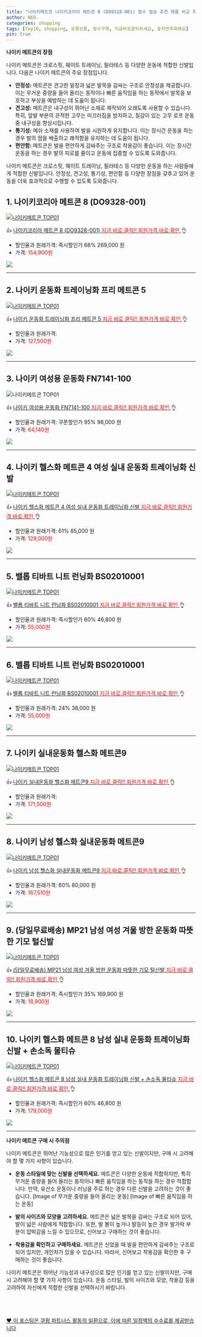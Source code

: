 ```yaml
---
title: "나이키메트콘 나이키코리아 메트콘 8 (DO9328-001) 필수 필요 추천 제품 비교 최저 가격 비교 장점 구매 후기 구매평"
author: NEO.
categories: shopping
tags: [Top10, shopping, 유행상품, 필수구매, 지금바로클릭하세요, 놓치면후회해요]
pin: true
---
```

**나이키 메트콘의 장점**

나이키 메트콘은 크로스핏, 웨이트 트레이닝, 필라테스 등 다양한 운동에 적합한 신발입니다. 다음은 나이키 메트콘의 주요 장점입니다.

* **안정성:** 메트콘은 견고한 밑창과 넓은 발목을 감싸는 구조로 안정성을 제공합니다. 이는 무거운 중량을 들어 올리는 동작이나 빠른 움직임을 하는 동작에서 발목을 보호하고 부상을 예방하는 데 도움이 됩니다.
* **견고성:** 메트콘은 내구성이 뛰어난 소재로 제작되어 오래도록 사용할 수 있습니다. 특히, 앞발 부분의 끈적한 고무는 미끄러짐을 방지하고, 질감이 있는 고무 로프 운동 중 내구성을 향상시킵니다.
* **통기성:** 메쉬 소재를 사용하여 발을 시원하게 유지합니다. 이는 장시간 운동을 하는 경우 발의 땀을 배출하고 쾌적함을 유지하는 데 도움이 됩니다.
* **편안함:** 메트콘은 발을 편안하게 감싸주는 구조로 착용감이 좋습니다. 이는 장시간 운동을 하는 경우 발의 피로를 줄이고 운동에 집중할 수 있도록 도와줍니다.

나이키 메트콘은 크로스핏, 웨이트 트레이닝, 필라테스 등 다양한 운동을 하는 사람들에게 적합한 신발입니다. 안정성, 견고성, 통기성, 편안함 등 다양한 장점을 갖추고 있어 운동을 더욱 효과적으로 수행할 수 있도록 도와줍니다.

   

## 1. 나이키코리아 메트콘 8 (DO9328-001)

[![나이키메트콘 TOP01](https://thumbnail7.coupangcdn.com/thumbnails/remote/490x490ex/image/vendor_inventory/f484/db34fbd165634f42297df94f334581a195c1e571b0994740f9f6d3fc5d0c.jpg)](https://link.coupang.com/re/AFFSDP?lptag=AF3617701&subid=GithubCoopas&pageKey=6636481573&traceid=V0-153&itemId=15153162202&vendorItemId=84165631461)


👍 [나이키코리아 메트콘 8 (DO9328-001) <font color=red> 지금 바로 클릭!! 회원가격 바로 확인 </font> ](https://link.coupang.com/re/AFFSDP?lptag=AF3617701&subid=GithubCoopas&pageKey=6636481573&traceid=V0-153&itemId=15153162202&vendorItemId=84165631461) 👌 


- 할인율과 원래가격: 즉시할인가 68%  269,000   원
- 가격: <span style='color:red'>154,900원</span>

[![](/discount_price.png)](https://link.coupang.com/re/AFFSDP?lptag=AF3617701&subid=GithubCoopas&pageKey=6636481573&traceid=V0-153&itemId=15153162202&vendorItemId=84165631461)

---


   

## 2. 나이키 운동화 트레이닝화 프리 메트콘 5

[![나이키메트콘 TOP01](https://thumbnail9.coupangcdn.com/thumbnails/remote/490x490ex/image/vendor_inventory/5406/113c8840ff808c8f9ac874f0256a2c9f308b45744c6d52b76c5c8581325f.jpg)](https://link.coupang.com/re/AFFSDP?lptag=AF3617701&subid=GithubCoopas&pageKey=7716607744&traceid=V0-153&itemId=20698083289&vendorItemId=87769400009)


👍 [나이키 운동화 트레이닝화 프리 메트콘 5 <font color=red> 지금 바로 클릭!! 회원가격 바로 확인 </font> ](https://link.coupang.com/re/AFFSDP?lptag=AF3617701&subid=GithubCoopas&pageKey=7716607744&traceid=V0-153&itemId=20698083289&vendorItemId=87769400009) 👌 


- 할인율과 원래가격: 
- 가격: <span style='color:red'>127,500원</span>

[![](/discount_price.png)](https://link.coupang.com/re/AFFSDP?lptag=AF3617701&subid=GithubCoopas&pageKey=7716607744&traceid=V0-153&itemId=20698083289&vendorItemId=87769400009)

---


   

## 3. 나이키 여성용 운동화 FN7141-100

![나이키메트콘 TOP01](https://thumbnail9.coupangcdn.com/thumbnails/remote/490x490ex/image/vendor_inventory/5b33/dfc199d72b5ad43caa903183b2bfdf03e098e1bd39f7a50b9d52e6f5b06a.JPG)


👍 [나이키 여성용 운동화 FN7141-100 <font color=red> 지금 바로 클릭!! 회원가격 바로 확인 </font> ](https://link.coupang.com/re/AFFSDP?lptag=AF3617701&subid=GithubCoopas&pageKey=7523333921&traceid=V0-153&itemId=19736526993&vendorItemId=86840327461) 👌 


- 할인율과 원래가격: 쿠폰할인가 95%  98,000   원
- 가격: <span style='color:red'>64,140원</span>

[![](/discount_price.png)](https://link.coupang.com/re/AFFSDP?lptag=AF3617701&subid=GithubCoopas&pageKey=7523333921&traceid=V0-153&itemId=19736526993&vendorItemId=86840327461)

---


   

## 4. 나이키 헬스화 메트콘 4 여성 실내 운동화 트레이닝화 신발

[![나이키메트콘 TOP01](https://thumbnail6.coupangcdn.com/thumbnails/remote/490x490ex/image/vendor_inventory/179b/946a5b50ae60f23cf7745722041b09c79d7e6e9c5f16208626980dc7e0ee.jpg)](https://link.coupang.com/re/AFFSDP?lptag=AF3617701&subid=GithubCoopas&pageKey=7714320975&traceid=V0-153&itemId=20686849996&vendorItemId=87404966116)


👍 [나이키 헬스화 메트콘 4 여성 실내 운동화 트레이닝화 신발 <font color=red> 지금 바로 클릭!! 회원가격 바로 확인 </font> ](https://link.coupang.com/re/AFFSDP?lptag=AF3617701&subid=GithubCoopas&pageKey=7714320975&traceid=V0-153&itemId=20686849996&vendorItemId=87404966116) 👌 


- 할인율과 원래가격: 61%  85,000   원
- 가격: <span style='color:red'>129,000원</span>

[![](/discount_price.png)](https://link.coupang.com/re/AFFSDP?lptag=AF3617701&subid=GithubCoopas&pageKey=7714320975&traceid=V0-153&itemId=20686849996&vendorItemId=87404966116)

---


   

## 5. 밸롭 티바트 니트 런닝화 BS02010001

[![나이키메트콘 TOP01](https://thumbnail9.coupangcdn.com/thumbnails/remote/490x490ex/image/retail/images/4358362385996404-d66841e1-5732-4e36-b619-ca0ab1911090.jpg)](https://link.coupang.com/re/AFFSDP?lptag=AF3617701&subid=GithubCoopas&pageKey=1987199303&traceid=V0-153&itemId=5083111665&vendorItemId=72392753200)


👍 [밸롭 티바트 니트 런닝화 BS02010001 <font color=red> 지금 바로 클릭!! 회원가격 바로 확인 </font> ](https://link.coupang.com/re/AFFSDP?lptag=AF3617701&subid=GithubCoopas&pageKey=1987199303&traceid=V0-153&itemId=5083111665&vendorItemId=72392753200) 👌 


- 할인율과 원래가격: 즉시할인가 60%  46,800   원
- 가격: <span style='color:red'>55,000원</span>

[![](/discount_price.png)](https://link.coupang.com/re/AFFSDP?lptag=AF3617701&subid=GithubCoopas&pageKey=1987199303&traceid=V0-153&itemId=5083111665&vendorItemId=72392753200)

---


   

## 6. 밸롭 티바트 니트 런닝화 BS02010001

[![나이키메트콘 TOP01](https://thumbnail10.coupangcdn.com/thumbnails/remote/490x490ex/image/retail/images/855882279483400-5ead8afb-9172-45fd-a7e1-84b46023c3c1.jpg)](https://link.coupang.com/re/AFFSDP?lptag=AF3617701&subid=GithubCoopas&pageKey=1987199303&traceid=V0-153&itemId=3381211086&vendorItemId=71367870524)


👍 [밸롭 티바트 니트 런닝화 BS02010001 <font color=red> 지금 바로 클릭!! 회원가격 바로 확인 </font> ](https://link.coupang.com/re/AFFSDP?lptag=AF3617701&subid=GithubCoopas&pageKey=1987199303&traceid=V0-153&itemId=3381211086&vendorItemId=71367870524) 👌 


- 할인율과 원래가격: 24%  38,000   원
- 가격: <span style='color:red'>55,000원</span>

[![](/discount_price.png)](https://link.coupang.com/re/AFFSDP?lptag=AF3617701&subid=GithubCoopas&pageKey=1987199303&traceid=V0-153&itemId=3381211086&vendorItemId=71367870524)

---


   

## 7. 나이키 실내운동화 헬스화 메트콘9

[![나이키메트콘 TOP01](https://thumbnail7.coupangcdn.com/thumbnails/remote/490x490ex/image/vendor_inventory/fb63/791c2be49b34831a9e133ad15f2af91be4f5ecac9a0ce0efcd5bd6a75b51.jpg)](https://link.coupang.com/re/AFFSDP?lptag=AF3617701&subid=GithubCoopas&pageKey=7563052958&traceid=V0-153&itemId=19929671480&vendorItemId=87029238380)


👍 [나이키 실내운동화 헬스화 메트콘9 <font color=red> 지금 바로 클릭!! 회원가격 바로 확인 </font> ](https://link.coupang.com/re/AFFSDP?lptag=AF3617701&subid=GithubCoopas&pageKey=7563052958&traceid=V0-153&itemId=19929671480&vendorItemId=87029238380) 👌 


- 할인율과 원래가격: 
- 가격: <span style='color:red'>171,500원</span>

[![](/discount_price.png)](https://link.coupang.com/re/AFFSDP?lptag=AF3617701&subid=GithubCoopas&pageKey=7563052958&traceid=V0-153&itemId=19929671480&vendorItemId=87029238380)

---


   

## 8. 나이키 남성 헬스화 실내운동화 메트콘9

[![나이키메트콘 TOP01](https://thumbnail6.coupangcdn.com/thumbnails/remote/490x490ex/image/vendor_inventory/deb7/3ac074a7f1c0141c91b877bfe42c9a73564f61dca8113030ab1596dfe11a.jpg)](https://link.coupang.com/re/AFFSDP?lptag=AF3617701&subid=GithubCoopas&pageKey=7687339744&traceid=V0-153&itemId=20547654186&vendorItemId=87861090173)


👍 [나이키 남성 헬스화 실내운동화 메트콘9 <font color=red> 지금 바로 클릭!! 회원가격 바로 확인 </font> ](https://link.coupang.com/re/AFFSDP?lptag=AF3617701&subid=GithubCoopas&pageKey=7687339744&traceid=V0-153&itemId=20547654186&vendorItemId=87861090173) 👌 


- 할인율과 원래가격: 60%  80,000   원
- 가격: <span style='color:red'>167,510원</span>

[![](/discount_price.png)](https://link.coupang.com/re/AFFSDP?lptag=AF3617701&subid=GithubCoopas&pageKey=7687339744&traceid=V0-153&itemId=20547654186&vendorItemId=87861090173)

---


   

## 9. (당일무료배송) MP21 남성 여성 겨울 방한 운동화 따뜻한 기모 털신발

[![나이키메트콘 TOP01](https://thumbnail6.coupangcdn.com/thumbnails/remote/490x490ex/image/vendor_inventory/4587/6757eea8fb48417808b681c2f1d824e0167851efa9914095dcae5ad66dd0.jpg)](https://link.coupang.com/re/AFFSDP?lptag=AF3617701&subid=GithubCoopas&pageKey=6159217825&traceid=V0-153&itemId=11941630501&vendorItemId=79214320338)


👍 [(당일무료배송) MP21 남성 여성 겨울 방한 운동화 따뜻한 기모 털신발 <font color=red> 지금 바로 클릭!! 회원가격 바로 확인 </font> ](https://link.coupang.com/re/AFFSDP?lptag=AF3617701&subid=GithubCoopas&pageKey=6159217825&traceid=V0-153&itemId=11941630501&vendorItemId=79214320338) 👌 


- 할인율과 원래가격: 즉시할인가 35%  169,900   원
- 가격: <span style='color:red'>18,900원</span>

[![](/discount_price.png)](https://link.coupang.com/re/AFFSDP?lptag=AF3617701&subid=GithubCoopas&pageKey=6159217825&traceid=V0-153&itemId=11941630501&vendorItemId=79214320338)

---


   

## 10. 나이키 헬스화 메트콘 8 남성 실내 운동화 트레이닝화 신발 + 손소독 물티슈

[![나이키메트콘 TOP01](https://thumbnail6.coupangcdn.com/thumbnails/remote/490x490ex/image/vendor_inventory/cf82/f2176e28d26036879f495d90824ef3ea38c54d19ccfd336f489a39fa0dc0.jpg)](https://link.coupang.com/re/AFFSDP?lptag=AF3617701&subid=GithubCoopas&pageKey=7714319832&traceid=V0-153&itemId=20686845883&vendorItemId=87576474569)


👍 [나이키 헬스화 메트콘 8 남성 실내 운동화 트레이닝화 신발 + 손소독 물티슈 <font color=red> 지금 바로 클릭!! 회원가격 바로 확인 </font> ](https://link.coupang.com/re/AFFSDP?lptag=AF3617701&subid=GithubCoopas&pageKey=7714319832&traceid=V0-153&itemId=20686845883&vendorItemId=87576474569) 👌 


- 할인율과 원래가격: 즉시할인가 60%  46,800   원
- 가격: <span style='color:red'>179,000원</span>

[![](/discount_price.png)](https://link.coupang.com/re/AFFSDP?lptag=AF3617701&subid=GithubCoopas&pageKey=7714319832&traceid=V0-153&itemId=20686845883&vendorItemId=87576474569)

---
**나이키 메트콘 구매 시 주의점**

나이키 메트콘은 뛰어난 기능성으로 많은 인기를 얻고 있는 신발이지만, 구매 시 고려해야 할 몇 가지 사항이 있습니다.

* **운동 스타일에 맞는 신발을 선택하세요.** 메트콘은 다양한 운동에 적합하지만, 특히 무거운 중량을 들어 올리는 동작이나 빠른 움직임을 하는 동작을 하는 경우 적합합니다. 만약, 유산소 운동이나 러닝을 주로 하는 경우 다른 신발을 고려하는 것이 좋습니다.
[Image of 무거운 중량을 들어 올리는 운동]
[Image of 빠른 움직임을 하는 운동]

* **발의 사이즈와 모양을 고려하세요.** 메트콘은 넓은 발목을 감싸는 구조로 되어 있어, 발이 넓은 사람에게 적합합니다. 또한, 발 볼이 높거나 발등이 높은 경우 발가락 부분이 압박감을 느낄 수 있으므로, 신어보고 구매하는 것이 좋습니다.

* **착용감을 확인하고 구매하세요.** 메트콘은 신었을 때 발을 편안하게 감싸주는 구조로 되어 있지만, 개인차가 있을 수 있습니다. 따라서, 신어보고 착용감을 확인한 후 구매하는 것이 좋습니다.

나이키 메트콘은 뛰어난 기능성과 내구성으로 많은 인기를 얻고 있는 신발이지만, 구매 시 고려해야 할 몇 가지 사항이 있습니다. 운동 스타일, 발의 사이즈와 모양, 착용감 등을 고려하여 자신에게 적합한 신발을 선택하시기 바랍니다.<br><br><br><br><br> [ ❤  이 포스팅은 쿠팡 파트너스 활동의 일환으로, 이에 따른 일정액의 수수료를 제공받습니다](https://link.coupang.com/a/bcEFyh)